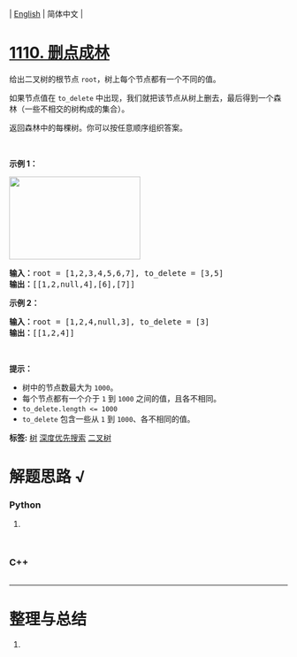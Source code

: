 | [English](README_EN.md) | 简体中文 |

# [1110. 删点成林](https://leetcode.cn/problems/delete-nodes-and-return-forest)
<p>给出二叉树的根节点&nbsp;<code>root</code>，树上每个节点都有一个不同的值。</p>

<p>如果节点值在&nbsp;<code>to_delete</code>&nbsp;中出现，我们就把该节点从树上删去，最后得到一个森林（一些不相交的树构成的集合）。</p>

<p>返回森林中的每棵树。你可以按任意顺序组织答案。</p>

<p>&nbsp;</p>

<p><strong>示例 1：</strong></p>

<p><strong><img alt="" src="https://assets.leetcode-cn.com/aliyun-lc-upload/uploads/2019/07/05/screen-shot-2019-07-01-at-53836-pm.png" style="height: 150px; width: 237px;" /></strong></p>

<pre>
<strong>输入：</strong>root = [1,2,3,4,5,6,7], to_delete = [3,5]
<strong>输出：</strong>[[1,2,null,4],[6],[7]]
</pre>

<p><strong>示例 2：</strong></p>

<pre>
<strong>输入：</strong>root = [1,2,4,null,3], to_delete = [3]
<strong>输出：</strong>[[1,2,4]]
</pre>

<p>&nbsp;</p>

<p><strong>提示：</strong></p>

<ul>
	<li>树中的节点数最大为&nbsp;<code>1000</code>。</li>
	<li>每个节点都有一个介于&nbsp;<code>1</code> 到&nbsp;<code>1000</code>&nbsp;之间的值，且各不相同。</li>
	<li><code>to_delete.length &lt;= 1000</code></li>
	<li><code>to_delete</code> 包含一些从&nbsp;<code>1</code> 到&nbsp;<code>1000</code>、各不相同的值。</li>
</ul>

**标签:**  [树](https://leetcode.cn/tag/tree) [深度优先搜索](https://leetcode.cn/tag/depth-first-search) [二叉树](https://leetcode.cn/tag/binary-tree) 
# 解题思路 √

### Python

1. 

```python

```


```python

```

### C++

```cpp

```

---



# 整理与总结

1. 